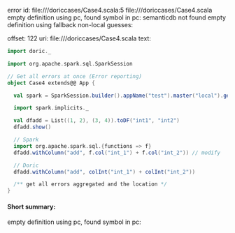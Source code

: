 error id: file://<WORKSPACE>/doriccases/Case4.scala:5
file://<WORKSPACE>/doriccases/Case4.scala
empty definition using pc, found symbol in pc: 
semanticdb not found
empty definition using fallback
non-local guesses:

offset: 122
uri: file://<WORKSPACE>/doriccases/Case4.scala
text:
```scala
import doric._

import org.apache.spark.sql.SparkSession

// Get all errors at once (Error reporting)
object Case4 extends@@ App {

  val spark = SparkSession.builder().appName("test").master("local").getOrCreate()

  import spark.implicits._

  val dfadd = List((1, 2), (3, 4)).toDF("int1", "int2")
  dfadd.show()

  // Spark
  import org.apache.spark.sql.{functions => f}
  dfadd.withColumn("add", f.col("int_1") + f.col("int_2")) // modify

  // Doric
  dfadd.withColumn("add", colInt("int_1") + colInt("int_2"))

  /** get all errors aggregated and the location */
}

```


#### Short summary: 

empty definition using pc, found symbol in pc: 